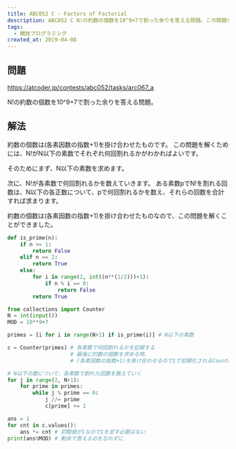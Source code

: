 ```yaml
---
title: ABC052 C - Factors of Factorial
description: ABC052 C N!の約数の個数を10^9+7で割った余りを答える問題。この問題を解くためには、N!がN以下の素数でそれぞれ何回割れるかがわかればよいです。...
tags:
  - 競技プログラミング
created_at: 2019-04-08
---
```


## 問題

https://atcoder.jp/contests/abc052/tasks/arc067_a

N!の約数の個数を10^9+7で割った余りを答える問題。

## 解法
約数の個数は(各素因数の指数+1)を掛け合わせたものです。
この問題を解くためには、N!がN以下の素数でそれぞれ何回割れるかがわかればよいです。

そのためにまず、N以下の素数を求めます。

次に、N!が各素数で何回割れるかを数えていきます。
ある素数pでN!を割れる回数は、N以下の各正数について、pで何回割れるかを数え、それらの回数を合計すれば求まります。

約数の個数は(各素因数の指数+1)を掛け合わせたものなので、この問題を解くことができました。

```python
def is_prime(n):
    if n <= 1:
        return False
    elif n == 2:
        return True
    else:
        for i in range(2, int((n**(1/2)))+1):
            if n % i == 0:
                return False
        return True

from collections import Counter
N = int(input())
MOD = 10**9+7

primes = [i for i in range(N+1) if is_prime(i)] # N以下の素数

c = Counter(primes) # 各素数で何回割れるかを記録する
                    # 最後に約数の個数を求める時、
                    # (各素因数の指数+1)を掛け合わせるので1で初期化されるCounterは都合が良い

# N以下の数について、各素数で割れた回数を数えていく
for j in range(2, N+1):
    for prime in primes:
        while j % prime == 0:
            j //= prime
            c[prime] += 1

ans = 1
for cnt in c.values():
    ans *= cnt # 初期値が1なので1を足す必要はない
print(ans%MOD) # 剰余で答えるのを忘れずに
```